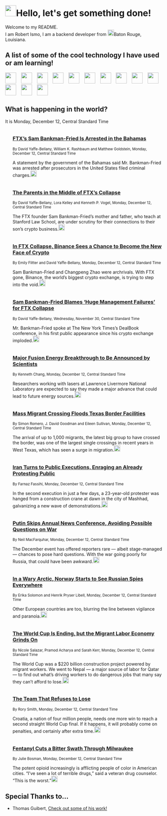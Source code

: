 <h1><img src="https://emojis.slackmojis.com/emojis/images/1643514375/3493/hot-coffee.gif?1643514375" width="35"/>Hello, let's get something done!</h1>

<p>Welcome to my README.<br/>
I am Robert Ismo, I am a backend developer from <img src="https://emojis.slackmojis.com/emojis/images/1638395689/50435/moulin_rouge.png?1638395689" width="20"/>Baton Rouge, Louisiana.</p>
<h2>A list of some of the cool technology I have used or am learning!</h2>
<p>
<img src="https://emojis.slackmojis.com/emojis/images/1643516091/21142/meow_bongotap.gif?1643516091" width="35" alt="">
<img src="https://img.shields.io/badge/Favorite%20Frontend%20Framework-SvelteKit-f83903" alt="">
<img src="https://img.shields.io/badge/Second%20Favorite-Vue-40b581" alt="">
<img src="https://img.shields.io/badge/Most%20Used%20Runtime-Nodejs-78b061" alt="">
<img src="https://emojis.slackmojis.com/emojis/images/1643517416/34482/fire.gif?1643517416" width="35" alt="">
<img src="https://img.shields.io/badge/Javascript%20But%20Better-Typescript-0078ca" alt="">
<img src="https://img.shields.io/badge/Favorite%20Language-Elixir-3e244d" alt="">
<img src="https://img.shields.io/badge/Containerize%20Everything-Docker-6ac9ef" alt="">
<img src="https://emojis.slackmojis.com/emojis/images/1643514596/5999/meow_party.gif?1643514596" width="35" alt="">
<img src="https://img.shields.io/badge/API%20Love%20Language-Graphql-de32a5" alt="">
<img src="https://img.shields.io/badge/Our%20Favorite%20Version%20Controller-Git-e94f33" alt="">
<img src="https://img.shields.io/badge/Favorite%20Database-Redis-d42d1d" alt="">
<img src="https://emojis.slackmojis.com/emojis/images/1643514559/5584/deployparrot.gif?1643514559" width="35" alt="">
<img src="https://img.shields.io/badge/Container%20Interstate-RabbitMQ-f66200" alt="">
<img src="https://img.shields.io/badge/Gotta%20Learn-Kubernetes-316adf" alt="">
<img src="https://img.shields.io/badge/Really%20Mature%20Now-WASM-654fef" alt="">
<img src="https://emojis.slackmojis.com/emojis/images/1666642497/61942/dance_vibe.gif?1666642497" width="35" alt="">
<img src="https://img.shields.io/badge/For%20My%20M1-ARM64-657d96" alt="">
<img src="https://img.shields.io/badge/Loving%20This%20So%20Much-TailwindCSS-17bcb5" alt="">
<img src="https://img.shields.io/badge/Cool%20Build%20Tool-Vite-f9cb24" alt="">
<img src="https://emojis.slackmojis.com/emojis/images/1669231376/62819/working-on-it.gif?1669231376" width="35" alt="">
<img src="https://img.shields.io/badge/Fun%20and%20Easy%20Database-MongoDB-5f8c49" alt="">
<img src="https://img.shields.io/badge/JS%20Life%20Support-NPM-c73737" alt="">
<img src="https://img.shields.io/badge/I%20Liked%20It-DynamoDB-0073b9" alt="">
<img src="https://emojis.slackmojis.com/emojis/images/1643514045/46/question.gif?1643514045" width="35" alt="">
<img src="https://img.shields.io/badge/cool-React-60d6f9" alt="">
<img src="https://img.shields.io/badge/Future%20Big%20Project-Lambda-f37e00" alt="">
<img src="https://img.shields.io/badge/NPM%20But%20Better-PNPM-f1aa07" alt="">
<img src="https://emojis.slackmojis.com/emojis/images/1643514943/9662/fbwow.gif?1643514943" width="35" alt="">
<img src="https://img.shields.io/badge/First%20Language-C-662079" alt="">
<img src="https://img.shields.io/badge/Where%20I%20Deploy%20Frontend-Vercel-000000" alt="">
<img src="https://img.shields.io/badge/Who%20Does%20not%20Want%20an%20App-Swift-f9492a" alt="">
<img src="https://emojis.slackmojis.com/emojis/images/1643514058/151/javascript.png?1643514058" width="35" alt="">
<img src="https://img.shields.io/badge/cool-Python-fbd542" alt="">
<img src="https://img.shields.io/badge/Favorite%20Something-Stripe-656cdc" alt="">
<img src="https://img.shields.io/badge/Of%20Course-HTML5-ed6327" alt="">
<img src="https://emojis.slackmojis.com/emojis/images/1660415405/60731/bomb.gif?1660415405" width="35" alt="">
<img src="https://img.shields.io/badge/hate-CSS-2964ec" alt="">
<img src="https://img.shields.io/badge/Learning-CircleCI-141215" alt="">
<img src="https://img.shields.io/badge/Learning-Rust-fbbb3b" alt="">
<img src="https://emojis.slackmojis.com/emojis/images/1660415397/60712/writing-hand.gif?1660415397" width="35" alt="">
<img src="https://img.shields.io/badge/Dev%20Browser%20of%20Choice-Firefox-cc4e26" alt="">
<img src="https://img.shields.io/badge/Recoverying%20From%20Windows-UNIX-1781e3" alt="">
<img src="https://img.shields.io/badge/LOVE-LogSeq-90c1c2" alt="">
<img src="https://emojis.slackmojis.com/emojis/images/1643514066/223/kirby.gif?1643514066" width="35" alt="">
<img src="https://img.shields.io/badge/Daily%20Driver-MacOS-e6e6e8" alt="">
<img src="https://img.shields.io/badge/Git%20Server-Github-000000" alt="">
<img src="https://img.shields.io/badge/enjoyable-EC2-f17428" alt="">
<img src="https://emojis.slackmojis.com/emojis/images/1643514239/2069/excited.gif?1643514239" width="35" alt="">
</p>
<h2>What is happening in the world?</h2>
<p>It is Monday, December 12, Central Standard Time</p>
<ol>
<img src="https://img.shields.io/badge/-business-blue" alt="">
<a href="https://nyti.ms/3Yl4bIY"><h3>FTX’s Sam Bankman-Fried Is Arrested in the Bahamas</h3></a>
<sub>By David Yaffe-Bellany, William K. Rashbaum and Matthew Goldstein,   Monday, December 12, Central Standard Time</sub>
<p>A statement by the government of the Bahamas said Mr. Bankman-Fried was arrested after prosecutors in the United States filed criminal charges.<a href="https://developer.nytimes.com/"><img src="https://developer.nytimes.com/files/poweredby_nytimes_30b.png?v=1583354208352" height="20"></a></p>
<img src="https://img.shields.io/badge/-technology-blue" alt="">
<a href="https://nyti.ms/3VQKuHC"><h3>The Parents in the Middle of FTX’s Collapse</h3></a>
<sub>By David Yaffe-Bellany, Lora Kelley and Kenneth P. Vogel,   Monday, December 12, Central Standard Time</sub>
<p>The FTX founder Sam Bankman-Fried’s mother and father, who teach at Stanford Law School, are under scrutiny for their connections to their son’s crypto business.<a href="https://developer.nytimes.com/"><img src="https://developer.nytimes.com/files/poweredby_nytimes_30b.png?v=1583354208352" height="20"></a></p>
<img src="https://img.shields.io/badge/-business-blue" alt="">
<a href="https://nyti.ms/3W6SpQw"><h3>In FTX Collapse, Binance Sees a Chance to Become the New Face of Crypto</h3></a>
<sub>By Emily Flitter and David Yaffe-Bellany,   Monday, December 12, Central Standard Time</sub>
<p>Sam Bankman-Fried and Changpeng Zhao were archrivals. With FTX gone, Binance, the world’s biggest crypto exchange, is trying to step into the void.<a href="https://developer.nytimes.com/"><img src="https://developer.nytimes.com/files/poweredby_nytimes_30b.png?v=1583354208352" height="20"></a></p>
<img src="https://img.shields.io/badge/-business-blue" alt="">
<a href="https://nyti.ms/3GZJ3lj"><h3>Sam Bankman-Fried Blames ‘Huge Management Failures’ for FTX Collapse</h3></a>
<sub>By David Yaffe-Bellany,   Wednesday, November 30, Central Standard Time</sub>
<p>Mr. Bankman-Fried spoke at The New York Times’s DealBook conference, in his first public appearance since his crypto exchange imploded.<a href="https://developer.nytimes.com/"><img src="https://developer.nytimes.com/files/poweredby_nytimes_30b.png?v=1583354208352" height="20"></a></p>
<img src="https://img.shields.io/badge/-science-blue" alt="">
<a href="https://nyti.ms/3BpMr5u"><h3>Major Fusion Energy Breakthrough to Be Announced by Scientists</h3></a>
<sub>By Kenneth Chang,   Monday, December 12, Central Standard Time</sub>
<p>Researchers working with lasers at Lawrence Livermore National Laboratory are expected to say they made a major advance that could lead to future energy sources.<a href="https://developer.nytimes.com/"><img src="https://developer.nytimes.com/files/poweredby_nytimes_30b.png?v=1583354208352" height="20"></a></p>
<img src="https://img.shields.io/badge/-us-blue" alt="">
<a href="https://nyti.ms/3UKn0CA"><h3>Mass Migrant Crossing Floods Texas Border Facilities</h3></a>
<sub>By Simon Romero, J. David Goodman and Eileen Sullivan,   Monday, December 12, Central Standard Time</sub>
<p>The arrival of up to 1,000 migrants, the latest big group to have crossed the border, was one of the largest single crossings in recent years in West Texas, which has seen a surge in migration.<a href="https://developer.nytimes.com/"><img src="https://developer.nytimes.com/files/poweredby_nytimes_30b.png?v=1583354208352" height="20"></a></p>
<img src="https://img.shields.io/badge/-world-blue" alt="">
<a href="https://nyti.ms/3HuHwnJ"><h3>Iran Turns to Public Executions, Enraging an Already Protesting Public</h3></a>
<sub>By Farnaz Fassihi,   Monday, December 12, Central Standard Time</sub>
<p>In the second execution in just a few days, a 23-year-old protester was hanged from a construction crane at dawn in the city of Mashhad, galvanizing a new wave of demonstrations.<a href="https://developer.nytimes.com/"><img src="https://developer.nytimes.com/files/poweredby_nytimes_30b.png?v=1583354208352" height="20"></a></p>
<img src="https://img.shields.io/badge/-world-blue" alt="">
<a href="https://nyti.ms/3WdRsWG"><h3>Putin Skips Annual News Conference, Avoiding Possible Questions on War</h3></a>
<sub>By Neil MacFarquhar,   Monday, December 12, Central Standard Time</sub>
<p>The December event has offered reporters rare — albeit stage-managed — chances to pose hard questions. With the war going poorly for Russia, that could have been awkward.<a href="https://developer.nytimes.com/"><img src="https://developer.nytimes.com/files/poweredby_nytimes_30b.png?v=1583354208352" height="20"></a></p>
<img src="https://img.shields.io/badge/-world-blue" alt="">
<a href="https://nyti.ms/3FnvN7D"><h3>In a Wary Arctic, Norway Starts to See Russian Spies Everywhere</h3></a>
<sub>By Erika Solomon and Henrik Pryser Libell,   Monday, December 12, Central Standard Time</sub>
<p>Other European countries are too, blurring the line between vigilance and paranoia.<a href="https://developer.nytimes.com/"><img src="https://developer.nytimes.com/files/poweredby_nytimes_30b.png?v=1583354208352" height="20"></a></p>
<img src="https://img.shields.io/badge/-sports-blue" alt="">
<a href="https://nyti.ms/3Fig0al"><h3>The World Cup Is Ending, but the Migrant Labor Economy Grinds On</h3></a>
<sub>By Nicole Salazar, Pramod Acharya and Sarah Kerr,   Monday, December 12, Central Standard Time</sub>
<p>The World Cup was a $220 billion construction project powered by migrant workers. We went to Nepal — a major source of labor for Qatar — to find out what’s driving workers to do dangerous jobs that many say they can’t afford to lose.<a href="https://developer.nytimes.com/"><img src="https://developer.nytimes.com/files/poweredby_nytimes_30b.png?v=1583354208352" height="20"></a></p>
<img src="https://img.shields.io/badge/-sports-blue" alt="">
<a href="https://nyti.ms/3hdsLLu"><h3>The Team That Refuses to Lose</h3></a>
<sub>By Rory Smith,   Monday, December 12, Central Standard Time</sub>
<p>Croatia, a nation of four million people, needs one more win to reach a second straight World Cup final. If it happens, it will probably come on penalties, and certainly after extra time.<a href="https://developer.nytimes.com/"><img src="https://developer.nytimes.com/files/poweredby_nytimes_30b.png?v=1583354208352" height="20"></a></p>
<img src="https://img.shields.io/badge/-us-blue" alt="">
<a href="https://nyti.ms/3UZkYyI"><h3>Fentanyl Cuts a Bitter Swath Through Milwaukee</h3></a>
<sub>By Julie Bosman,   Monday, December 12, Central Standard Time</sub>
<p>The potent opioid increasingly is afflicting people of color in American cities. “I’ve seen a lot of terrible drugs,” said a veteran drug counselor. “This is the worst.”<a href="https://developer.nytimes.com/"><img src="https://developer.nytimes.com/files/poweredby_nytimes_30b.png?v=1583354208352" height="20"></a></p>
</ol>

<h2>Special Thanks to...</h2>
<ul>
<li>Thomas Guibert, <a href="https://github.com/thmsgbrt/thmsgbrt">Check out some of his work!</a></li>
</ul>